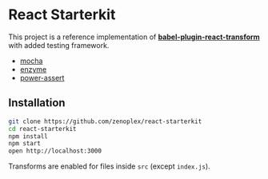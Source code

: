 # React Starterkit

This project is a reference implementation of **[babel-plugin-react-transform](https://github.com/gaearon/babel-plugin-react-transform)** with added testing framework.

- [mocha]()
- [enzyme]()
- [power-assert]()


## Installation

```bash
git clone https://github.com/zenoplex/react-starterkit
cd react-starterkit
npm install
npm start
open http://localhost:3000
```

Transforms are enabled for files inside `src` (except `index.js`).

